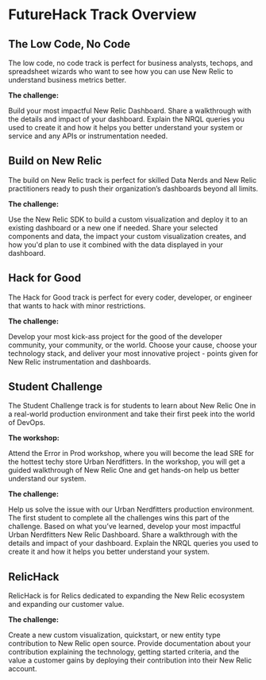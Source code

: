 # FutureHack Track Overview

## The Low Code, No Code
The low code, no code track is perfect for business analysts, techops, and spreadsheet wizards who want to see how you can use New Relic to understand business metrics better.

__The challenge:__

Build your most impactful New Relic Dashboard. Share a walkthrough with the details and impact of your dashboard. Explain the NRQL queries you used to create it and how it helps you better understand your system or service and any APIs or instrumentation needed.

## Build on New Relic
 The build on New Relic track is perfect for skilled Data Nerds and New Relic practitioners ready to push their organization’s dashboards beyond all limits.

__The challenge:__

Use the New Relic SDK to build a custom visualization and deploy it to an existing dashboard or a new one if needed. Share your selected components and data, the impact your custom visualization creates, and how you'd plan to use it combined with the data displayed in your dashboard.

## Hack for Good
The Hack for Good track is perfect for every coder, developer, or engineer that wants to hack with minor restrictions.

__The challenge:__

Develop your most kick-ass project for the good of the developer community, your community, or the world. Choose your cause, choose your technology stack, and deliver your most innovative project - points given for New Relic instrumentation and dashboards.


## Student Challenge
 The Student Challenge track is for students to learn about New Relic One in a real-world production environment and take their first peek into the world of DevOps.

__The workshop:__

Attend the Error in Prod workshop, where you will become the lead SRE for the hottest techy store Urban Nerdfitters. In the workshop, you will get a guided walkthrough of New Relic One and get hands-on help us better understand our system.

__The challenge:__

Help us solve the issue with our Urban Nerdfitters production environment. The first student to complete all the challenges wins this part of the challenge.
Based on what you’ve learned, develop your most impactful Urban Nerdfitters New Relic Dashboard. Share a walkthrough with the details and impact of your dashboard. Explain the NRQL queries you used to create it and how it helps you better understand your system.

## RelicHack
RelicHack is for Relics dedicated to expanding the New Relic ecosystem and expanding our customer value.

__The challenge:__

Create a new custom visualization, quickstart, or new entity type contribution to New Relic open source. Provide documentation about your contribution explaining the technology, getting started criteria, and the value a customer gains by deploying their contribution into their New Relic account.
